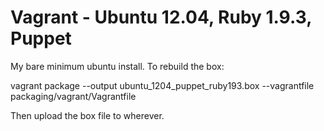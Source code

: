Vagrant - Ubuntu 12.04, Ruby 1.9.3, Puppet
==========================================

My bare minimum ubuntu install.  To rebuild the box:

  vagrant package --output ubuntu_1204_puppet_ruby193.box --vagrantfile packaging/vagrant/Vagrantfile

Then upload the box file to wherever.